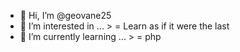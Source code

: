 - 👋 Hi, I’m @geovane25
- 👀 I’m interested in ... > = Learn as if it were the last
- 🌱 I’m currently learning ... > = php


<!---
geovane25/geovane25 is a ✨ special ✨ repository because its `README.md` (this file) appears on your GitHub profile.
You can click the Preview link to take a look at your changes.
--->
